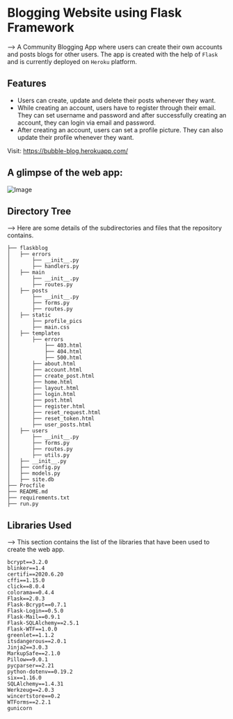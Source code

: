 # Blogging Website using Flask Framework


--> A Community Blogging App where users can create their own accounts and posts blogs for other users. The app is created with the help of  ```Flask``` and is currently deployed on ```Heroku``` platform.

## Features

* Users can create, update and delete their posts whenever they want. 
* While creating an account, users have to register through their email. They can set username and password and after successfully creating an account, they can login via email and password.  
* After creating an account, users can set a profile picture. They can also update their profile whenever they want.

Visit: https://bubble-blog.herokuapp.com/

## A glimpse of the web app:

 ![Image]()
 

## Directory Tree
--> Here are some details of the subdirectories and files that the repository contains. 
```
├── flaskblog 
│   ├── errors
│       ├── __init__.py
│       ├── handlers.py
│   ├── main
│       ├── __init__.py
│       ├── routes.py
│   ├── posts
│       ├── __init__.py
│       ├── forms.py
│       ├── routes.py
│   ├── static
│       ├── profile_pics
│       ├── main.css
│   ├── templates
│       ├── errors
│           ├── 403.html
│           ├── 404.html
│           ├── 500.html
│       ├── about.html
│       ├── account.html
│       ├── create_post.html
│       ├── home.html
│       ├── layout.html
│       ├── login.html
│       ├── post.html
│       ├── register.html
│       ├── reset_request.html
│       ├── reset_token.html
│       ├── user_posts.html
│   ├── users
│       ├── __init__.py
│       ├── forms.py
│       ├── routes.py
│       ├── utils.py
│   ├── __init__.py
│   ├── config.py
│   ├── models.py
│   ├── site.db
├── Procfile
├── README.md
├── requirements.txt
├── run.py
```

## Libraries Used
--> This section contains the list of the libraries that have been used to create the web app. 
```
bcrypt==3.2.0
blinker==1.4
certifi==2020.6.20
cffi==1.15.0
click==8.0.4
colorama==0.4.4
Flask==2.0.3
Flask-Bcrypt==0.7.1
Flask-Login==0.5.0
Flask-Mail==0.9.1
Flask-SQLAlchemy==2.5.1
Flask-WTF==1.0.0
greenlet==1.1.2
itsdangerous==2.0.1
Jinja2==3.0.3
MarkupSafe==2.1.0
Pillow==9.0.1
pycparser==2.21
python-dotenv==0.19.2
six==1.16.0
SQLAlchemy==1.4.31
Werkzeug==2.0.3
wincertstore==0.2
WTForms==2.2.1
gunicorn
```




